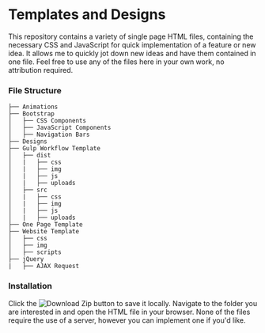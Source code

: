 # Templates and Designs
This repository contains a variety of single page HTML files, containing the necessary CSS and JavaScript for quick implementation of a feature or new idea. It allows me to quickly jot down new ideas and have them contained in one file. Feel free to use any of the files here in your own work, no attribution required.

### File Structure
```
├── Animations
├── Bootstrap
│   ├── CSS Components
│   ├── JavaScript Components
│   ├── Navigation Bars
├── Designs
├── Gulp Workflow Template
│   ├── dist
│   |   ├── css
│   |   ├── img
│   |   ├── js
│   |   ├── uploads
│   ├── src
│   |   ├── css
│   |   ├── img
│   |   ├── js
│   |   ├── uploads
├── One Page Template
├── Website Template
│   ├── css
│   ├── img
│   ├── scripts
├── jQuery
|   ├── AJAX Request
```

### Installation
Click the ![Download Zip](http://i.imgur.com/4stqOrq.png) button to save it locally. Navigate to the folder you are interested in and open the HTML file in your browser. None of the files require the use of a server, however you can implement one if you'd like.
